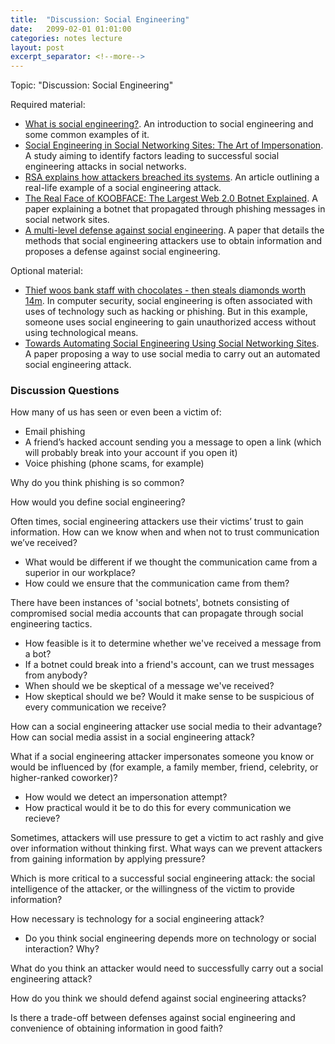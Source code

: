 ```yaml
---
title:  "Discussion: Social Engineering"
date:   2099-02-01 01:01:00
categories: notes lecture 
layout: post
excerpt_separator: <!--more-->
---
```


Topic: "Discussion: Social Engineering" 

<!--more-->

Required material:

 -  [What is social engineering?](https://us.norton.com/internetsecurity-emerging-threats-what-is-social-engineering.html). An introduction to social engineering and some common examples of it.
 - [Social Engineering in Social Networking Sites: The Art of Impersonation](https://ieeexplore.ieee.org/stamp/stamp.jsp?tp=&arnumber=6930610). A study aiming to identify factors leading to successful social engineering attacks in social networks.
 - [RSA explains how attackers breached its systems](https://www.theregister.com/2011/04/04/rsa_hack_howdunnit/). An article outlining a real-life example of a social engineering attack.
 - [The Real Face of KOOBFACE: The Largest Web 2.0 Botnet Explained](https://www.trendmicro.co.uk/media/misc/the-real-face-of-koobface-research-paper-en.pdf). A paper explaining a botnet that propagated through phishing messages in social network sites.
 - [A multi-level defense against social engineering](https://www.sans.org/reading-room/whitepapers/engineering/multi-level-defense-social-engineering-920). A paper that details the methods that social engineering attackers use to obtain information and proposes a defense against social engineering.

Optional material:

 - [Thief woos bank staff with chocolates - then steals diamonds worth 14m](https://www.independent.co.uk/news/world/europe/thief-woos-bank-staff-chocolates-then-steals-diamonds-worth-163-14m-5332414.html). In computer security, social engineering is often associated with uses of technology such as hacking or phishing. But in this example, someone uses social engineering to gain unauthorized access without using technological means.
 - [Towards Automating Social Engineering Using Social Networking Sites](https://publications.sba-research.org/publications/2009%20-%20Huber%20-%20Towards%20Automating%20Social%20Engineering%20Using%20Social%20Networking%20Sites.pdf). A paper proposing a way to use social media to carry out an automated social engineering attack.

### Discussion Questions

How many of us has seen or even been a victim of:
 - Email phishing
 - A friend’s hacked account sending you a message to open a link (which will probably break into your account if you open it)
 - Voice phishing (phone scams, for example)

Why do you think phishing is so common?

How would you define social engineering?

Often times, social engineering attackers use their victims’ trust to gain information. How can we know when and when not to trust communication we’ve received?
 - What would be different if we thought the communication came from a superior in our workplace? 
 - How could we ensure that the communication came from them?

There have been instances of 'social botnets', botnets consisting of compromised social media accounts that can propagate through social engineering tactics.
 - How feasible is it to determine whether we've received a message from a bot?
 - If a botnet could break into a friend's account, can we trust messages from anybody?
 - When should we be skeptical of a message we've received?
 - How skeptical should we be? Would it make sense to be suspicious of every communication we receive?

How can a social engineering attacker use social media to their advantage? How can social media assist in a social engineering attack?

What if a social engineering attacker impersonates someone you know or would be influenced by (for example, a family member, friend, celebrity, or higher-ranked coworker)?
 - How would we detect an impersonation attempt?
 - How practical would it be to do this for every communication we recieve?

Sometimes, attackers will use pressure to get a victim to act rashly and give over information without thinking first. What ways can we prevent attackers from gaining information by applying pressure?

Which is more critical to a successful social engineering attack: the social intelligence of the attacker, or the willingness of the victim to provide information?

How necessary is technology for a social engineering attack? 
 - Do you think social engineering depends more on technology or social interaction? Why?

What do you think an attacker would need to successfully carry out a social engineering attack?

How do you think we should defend against social engineering attacks?

Is there a trade-off between defenses against social engineering and convenience of obtaining information in good faith?
